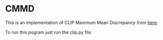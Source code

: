 # CMMD

This is an implementation of CLIP Maximum Mean Discrepancy from [here](https://openaccess.thecvf.com/content/CVPR2024/papers/Jayasumana_Rethinking_FID_Towards_a_Better_Evaluation_Metric_for_Image_Generation_CVPR_2024_paper.pdf).

To run this pogram just run the clip.py file.
